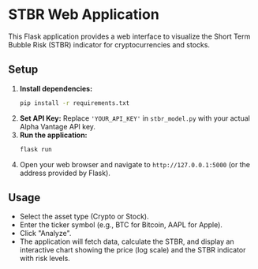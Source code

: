 # STBR Web Application

This Flask application provides a web interface to visualize the Short Term Bubble Risk (STBR) indicator for cryptocurrencies and stocks.

## Setup

1.  **Install dependencies:**
    ```bash
    pip install -r requirements.txt
    ```
2.  **Set API Key:**
    Replace `'YOUR_API_KEY'` in `stbr_model.py` with your actual Alpha Vantage API key.
3.  **Run the application:**
    ```bash
    flask run
    ```
4.  Open your web browser and navigate to `http://127.0.0.1:5000` (or the address provided by Flask).

## Usage

- Select the asset type (Crypto or Stock).
- Enter the ticker symbol (e.g., BTC for Bitcoin, AAPL for Apple).
- Click "Analyze".
- The application will fetch data, calculate the STBR, and display an interactive chart showing the price (log scale) and the STBR indicator with risk levels.
